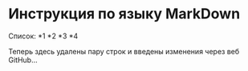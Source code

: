 # Инструкция по языку MarkDown

Список:
*1
*2
*3
*4


Теперь здесь удалены пару строк и введены изменения через веб GitHub...

